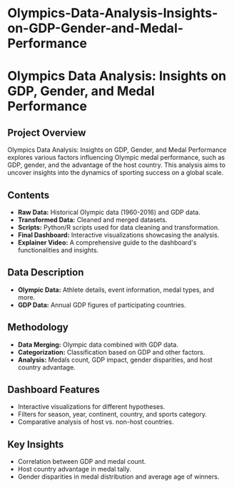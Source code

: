 # Olympics-Data-Analysis-Insights-on-GDP-Gender-and-Medal-Performance
# Olympics Data Analysis: Insights on GDP, Gender, and Medal Performance

## Project Overview
Olympics Data Analysis: Insights on GDP, Gender, and Medal Performance explores various factors influencing Olympic medal performance, such as GDP, gender, and the advantage of the host country. This analysis aims to uncover insights into the dynamics of sporting success on a global scale.

## Contents
- **Raw Data:** Historical Olympic data (1960-2016) and GDP data.
- **Transformed Data:** Cleaned and merged datasets.
- **Scripts:** Python/R scripts used for data cleaning and transformation.
- **Final Dashboard:** Interactive visualizations showcasing the analysis.
- **Explainer Video:** A comprehensive guide to the dashboard's functionalities and insights.

## Data Description
- **Olympic Data:** Athlete details, event information, medal types, and more.
- **GDP Data:** Annual GDP figures of participating countries.

## Methodology
- **Data Merging:** Olympic data combined with GDP data.
- **Categorization:** Classification based on GDP and other factors.
- **Analysis:** Medals count, GDP impact, gender disparities, and host country advantage.

## Dashboard Features
- Interactive visualizations for different hypotheses.
- Filters for season, year, continent, country, and sports category.
- Comparative analysis of host vs. non-host countries.

## Key Insights
- Correlation between GDP and medal count.
- Host country advantage in medal tally.
- Gender disparities in medal distribution and average age of winners.


